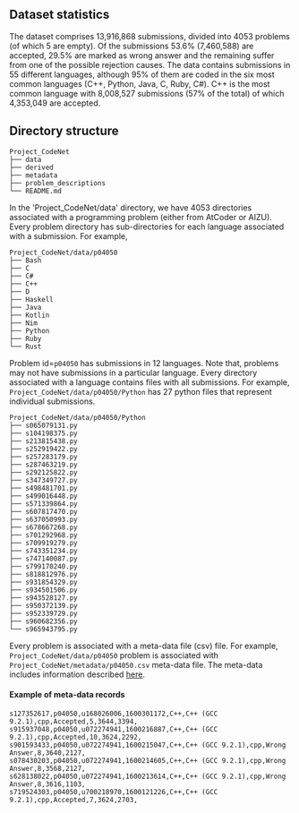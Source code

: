 ## Dataset statistics

The dataset comprises 13,916,868 submissions, divided into 4053 problems (of which 5 are empty). Of the submissions
53.6% (7,460,588) are accepted, 29.5% are marked as wrong answer and the remaining suffer from one of the possible
rejection causes. The data contains submissions in 55 different languages, although 95% of them are coded in the six
most common languages (C++, Python, Java, C, Ruby, C#). C++ is the most common language with 8,008,527 submissions (57%
of the total) of which 4,353,049 are accepted.

## Directory structure

``` 
Project_CodeNet
├── data
├── derived
├── metadata
├── problem_descriptions
└── README.md
```

In the 'Project_CodeNet/data' directory, we have 4053 directories associated with a programming problem (either from
AtCoder or AIZU). Every problem directory has sub-directories for each language associated with a submission. For
example,

``` 
Project_CodeNet/data/p04050
├── Bash
├── C
├── C#
├── C++
├── D
├── Haskell
├── Java
├── Kotlin
├── Nim
├── Python
├── Ruby
└── Rust
```

Problem id=`p04050` has submissions in 12 languages. Note that, problems may not have submissions in a particular
language. Every directory associated with a language contains files with all submissions. For
example, `Project_CodeNet/data/p04050/Python` has 27 python files that represent individual submissions.

``` 
Project_CodeNet/data/p04050/Python
├── s065079131.py
├── s104198375.py
├── s213815438.py
├── s252919422.py
├── s257283179.py
├── s287463219.py
├── s292125822.py
├── s347349727.py
├── s498481701.py
├── s499016448.py
├── s571339864.py
├── s607817470.py
├── s637050993.py
├── s678667268.py
├── s701292968.py
├── s709919279.py
├── s743351234.py
├── s747140087.py
├── s799170240.py
├── s818812976.py
├── s931854329.py
├── s934501506.py
├── s943528127.py
├── s950372139.py
├── s952339729.py
├── s960682356.py
└── s965943795.py
```

Every problem is associated with a meta-data file (csv) file. For example, `Project_CodeNet/data/p04050` problem is
associated with `Project_CodeNet/metadata/p04050.csv` meta-data file. The meta-data includes information
described [here](https://github.com/IBM/Project_CodeNet#metadata-at-the-problem-level).

#### Example of meta-data records

```
s127352617,p04050,u168026006,1600301172,C++,C++ (GCC 9.2.1),cpp,Accepted,5,3644,3394,
s915937048,p04050,u072274941,1600216887,C++,C++ (GCC 9.2.1),cpp,Accepted,10,3624,2292,
s901593433,p04050,u072274941,1600215047,C++,C++ (GCC 9.2.1),cpp,Wrong Answer,8,3640,2127,
s078430203,p04050,u072274941,1600214605,C++,C++ (GCC 9.2.1),cpp,Wrong Answer,8,3568,2127,
s628138022,p04050,u072274941,1600213614,C++,C++ (GCC 9.2.1),cpp,Wrong Answer,8,3616,1103,
s719524303,p04050,u700218970,1600121226,C++,C++ (GCC 9.2.1),cpp,Accepted,7,3624,2703,
```

